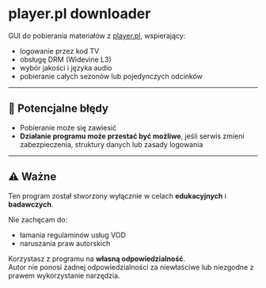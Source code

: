 # player.pl downloader

GUI do pobierania materiałów z [player.pl](https://player.pl), wspierający:

- logowanie przez kod TV 
- obsługę DRM (Widevine L3)  
- wybór jakości i języka audio  
- pobieranie całych sezonów lub pojedynczych odcinków  

---

## 🐞 Potencjalne błędy

- Pobieranie może się zawiesić  
- **Działanie programu może przestać być możliwe**, jeśli serwis zmieni zabezpieczenia, struktury danych lub zasady logowania  

---

## ⚠️ Ważne

Ten program został stworzony wyłącznie w celach **edukacyjnych** i **badawczych**.  

Nie zachęcam do:

- łamania regulaminów usług VOD  
- naruszania praw autorskich  

Korzystasz z programu na **własną odpowiedzialność**.  
Autor nie ponosi żadnej odpowiedzialności za niewłaściwe lub niezgodne z prawem wykorzystanie narzędzia.

